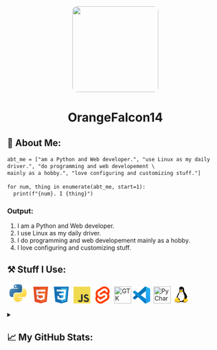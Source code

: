 <div align="center">
  <img src="https://avatars.githubusercontent.com/u/108143702" width=200px height=200px style="border-radius: 10px;"/>
  <h1>OrangeFalcon14</h1>
</div>

## 👦 About Me:
```python3
abt_me = ["am a Python and Web developer.", "use Linux as my daily driver.", "do programming and web developement \
mainly as a hobby.", "love configuring and customizing stuff."]

for num, thing in enumerate(abt_me, start=1):
  print(f"{num}. I {thing}")
```
### Output: 
1. I am a Python and Web developer. <br>
2. I use Linux as my daily driver. <br>
3. I do programming and web developement mainly as a hobby. <br>
4. I love configuring and customizing stuff. <br>

## ⚒️ Stuff I Use:
<img src="https://github.com/devicons/devicon/blob/master/icons/python/python-original.svg" height="50px" width="50px" title="Python" />&nbsp;
<img src="https://github.com/devicons/devicon/blob/master/icons/html5/html5-original.svg" height="40px" width="40px" title="HTML" />&nbsp;
<img src="https://github.com/devicons/devicon/blob/master/icons/css3/css3-original.svg" height="40px" width="40px" title="CSS" />&nbsp;
<img src="https://github.com/devicons/devicon/blob/master/icons/javascript/javascript-original.svg" height="40px" width="40px" title="Javascript" />&nbsp;
<img src="https://github.com/devicons/devicon/blob/master/icons/svelte/svelte-original.svg" height="40px" width="40px" title="Svelte" />&nbsp;
<img src="https://www.gtk.org/assets/img/logo-gtk-sm.png" height="40px" width="40px" title="GTK" />
<img src="https://github.com/devicons/devicon/blob/master/icons/vscode/vscode-original.svg" height="40px" width="40px" title="VSCode" />&nbsp;
<img src="https://github.com/PapirusDevelopmentTeam/papirus-icon-theme/blob/master/Papirus/64x64/apps/pycharm.svg" height="40px" width="40px" title="PyCharm" />
<img src="https://github.com/devicons/devicon/blob/master/icons/linux/linux-original.svg" height="40px" width="40px" title="Ubuntu" />

<details>
  <summary>
    <h2>📈 My GitHub Stats:</h2>
  </summary>
  <img src="https://github-readme-stats.vercel.app/api?username=orangefalcon14&show_icons=true&bg_color=0D1117&text_color=EEEEEE&border_color=1e90ff") />
  <br>
  <img src="https://github-readme-stats.vercel.app/api/top-langs/?username=orangefalcon14&bg_color=0D1117&text_color=EEEEEE&border_color=1e90ff" />
</details>
<!---
OrangeFalcon14/OrangeFalcon14 is a ✨ special ✨ repository because its `README.md` (this file) appears on your GitHub profile.
You can click the Preview link to take a look at your changes.
--->
